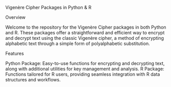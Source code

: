 Vigenère Cipher Packages in Python & R



Overview




Welcome to the repository for the Vigenère Cipher packages in both Python and R. These packages offer a straightforward and efficient way to encrypt and decrypt text using the classic Vigenère cipher, a method of encrypting alphabetic text through a simple form of polyalphabetic substitution.




Features



Python Package: Easy-to-use functions for encrypting and decrypting text, along with additional utilities for key management and analysis.
R Package: Functions tailored for R users, providing seamless integration with R data structures and workflows.
